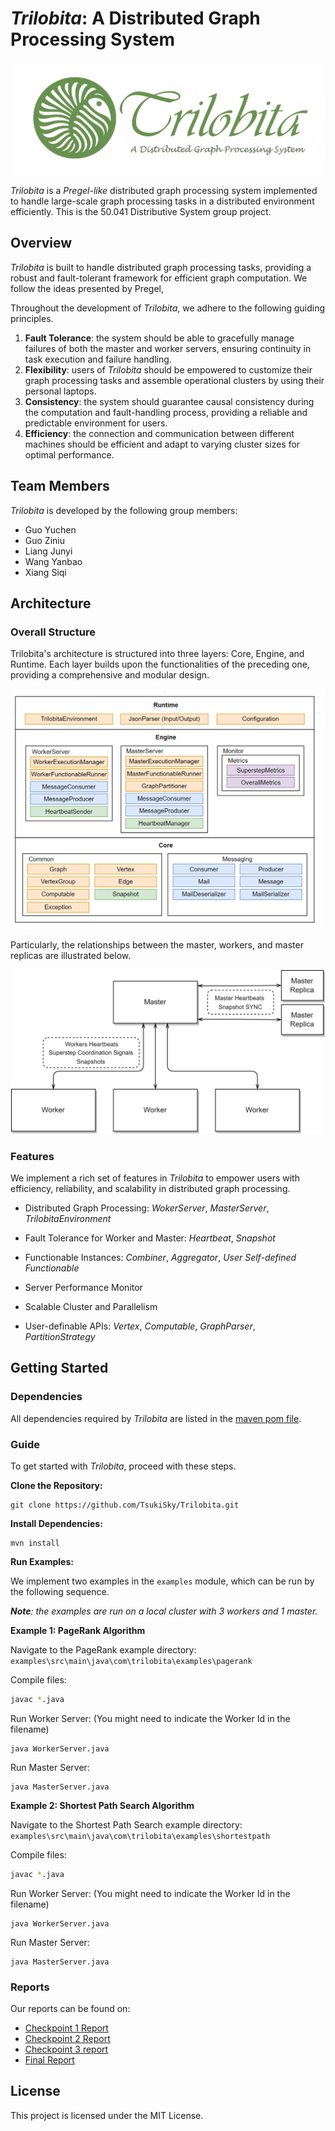 # *Trilobita*: A Distributed Graph Processing System
![logo.png](./docs/graph/logo.png)

*Trilobita* is a *Pregel-like* distributed graph processing system implemented to handle large-scale graph processing tasks in a distributed environment efficiently. This is the 50.041 Distributive System group project.

## Overview

*Trilobita* is built to handle distributed graph processing tasks, providing a robust and fault-tolerant framework for efficient graph computation. We follow the ideas presented by Pregel, 

Throughout the development of *Trilobita*, we adhere to the following guiding principles.

1. **Fault Tolerance**: the system should be able to gracefully manage failures of both the master and worker servers, ensuring continuity in task execution and failure handling.
2. **Flexibility**: users of *Trilobita* should be empowered to customize their graph processing tasks and assemble operational clusters by using their personal laptops.
3. **Consistency**: the system should guarantee causal consistency during the computation and fault-handling process, providing a reliable and predictable environment for users.
4. **Efficiency**: the connection and communication between different machines should be efficient and adapt to varying cluster sizes for optimal performance.

## Team Members

*Trilobita* is developed by the following group members:

- Guo Yuchen
- Guo Ziniu
- Liang Junyi
- Wang Yanbao
- Xiang Siqi

## Architecture

### Overall Structure

Trilobita's architecture is structured into three layers: Core, Engine, and Runtime. Each layer builds upon the functionalities of the preceding one, providing a comprehensive and modular design.

![architecture](./docs/graph/architecture.png)

Particularly, the relationships between the master, workers, and master replicas are illustrated below.

![master-worker-replicas](./docs/graph/master-worker-replicas.png)

### Features

We implement a rich set of features in *Trilobita* to empower users with efficiency, reliability, and scalability in distributed graph processing.

* Distributed Graph Processing: *WokerServer*, *MasterServer*, *TrilobitaEnvironment*

* Fault Tolerance for Worker and Master: *Heartbeat*, *Snapshot*

* Functionable Instances: *Combiner*, *Aggregator*, *User Self-defined Functionable*

* Server Performance Monitor

* Scalable Cluster and Parallelism

* User-definable APIs: *Vertex*, *Computable*, *GraphParser*, *PartitionStrategy*

## Getting Started

### Dependencies

All dependencies required by *Trilobita* are listed in the  [maven pom file](https://github.com/TsukiSky/Trilobita/blob/main/pom.xml).

### Guide

To get started with *Trilobita*, proceed with these steps.

**Clone the Repository:**

```
git clone https://github.com/TsukiSky/Trilobita.git
```

**Install Dependencies:**

```
mvn install
```

**Run Examples:**

We implement two examples in the `examples` module, which can be run by the following sequence.

***Note**: the examples are run on a local cluster with 3 workers and 1 master.*

**Example 1: PageRank Algorithm**

Navigate to the PageRank example directory: `examples\src\main\java\com\trilobita\examples\pagerank`

Compile files:

```bash
javac *.java
```

Run Worker Server: (You might need to indicate the Worker Id in the filename)

``````
java WorkerServer.java
``````

Run Master Server:

``````
java MasterServer.java
``````

**Example 2: Shortest Path Search Algorithm**

Navigate to the Shortest Path Search example directory: `examples\src\main\java\com\trilobita\examples\shortestpath`

Compile files:

```bash
javac *.java
```

Run Worker Server: (You might need to indicate the Worker Id in the filename)

``````
java WorkerServer.java
``````

Run Master Server:

``````
java MasterServer.java
``````

### Reports

Our reports can be found on:

* [Checkpoint 1 Report](https://github.com/TsukiSky/Trilobita/blob/main/docs/report/Checkpoint%201%20Report.pdf)
* [Checkpoint 2 Report](https://github.com/TsukiSky/Trilobita/blob/main/docs/report/Checkpoint%202%20Report.pdf)
* [Checkpoint 3 report](https://github.com/TsukiSky/Trilobita/blob/main/docs/report/Checkpoint%203%20Report.pdf)
* [Final Report](https://github.com/TsukiSky/Trilobita/blob/main/docs/report/Final%20Report.pdf)

## License

This project is licensed under the MIT License.
